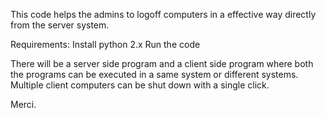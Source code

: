 This code helps the admins to logoff computers in a effective way directly from the server system.


Requirements:
Install python 2.x
Run the code


There will be a server side program and a client side program where both the programs can be executed in a same system or different systems. Multiple client computers can be shut down with a single click.




Merci.

